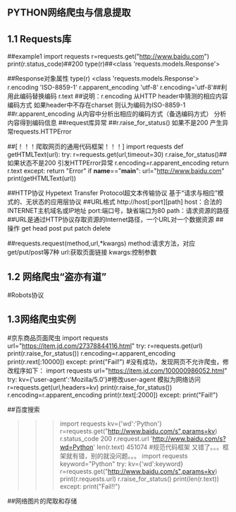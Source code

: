 ## PYTHON网络爬虫与信息提取
## 1.1 Requests库
##example1
import requests
r=requests.get("http://www.baidu.com")
print(r.status_code)##200
type(r)##<class 'requests.models.Response'>

##Response对象属性
type(r)
<class 'requests.models.Response'>
r.encoding
'ISO-8859-1'
r.apparent_encoding
'utf-8'
r.encoding='utf-8'##利用此编码替换编码
r.text
##说明：r.encoding 从HTTP header中猜测的相应内容编码方式 如果header中不存在charset 则认为编码为ISO-8859-1
##r.apparent_encoding 从内容中分析出相应的编码方式（备选编码方式） 分析内容得到编码信息
##request库异常
##r.raise_for_status() 如果不是200 产生异常requests.HTTPError

##[！！！爬取网页的通用代码框架！！！]
import requests
def getHTMLText(url):
    try:
        r=requests.get(url,timeout=30)
        r.raise_for_status()##如果状态不是200 引发HTTPError异常
        r.encoding=r.apparent_encoding
        return r.text
    except:
        return "Error"
if __name__=="__main__":
    url="http://www.baidu.com"
    print(getHTMLText(url))

##HTTP协议 Hypetext Transfer Protocol超文本传输协议 基于“请求与相应”模式的、无状态的应用层协议
##URL格式 http://host[:port][path] host：合法的INTERNET主机域名或IP地址 port:端口号，缺省端口为80 path：请求资源的路径
##URL是通过HTTP协议存取资源的Internet路径，一个URL对一个数据资源
##操作 get head post put patch delete

##requests.request(method,url,*kwargs) method:请求方法，对应get/put/post等7种 url:获取页面链接 kwargs:控制参数

## 1.2 网络爬虫“盗亦有道”
#Robots协议

## 1.3网络爬虫实例
#京东商品页面爬虫
import requests
url="https://item.jd.com/27378844116.html"
try:
    r=requests.get(url)
    print(r.raise_for_status())
    r.encoding=r.apparent_encoding
    print(r.rext[:10000])
except:
    print("Fail!")
#没有成功，发现网页不允许爬虫，修改程序如下：
import requests
url="https://item.jd.com/100000986052.html"
try:
    kv={'user-agent':'Mozilla/5.0'}#修改user-agent 模拟为网络访问
    r=requests.get(url,headers=kv)
    print(r.raise_for_status())
    r.encoding=r.apparent_encoding
    print(r.text[:2000])
except:
    print("Fail!")

##百度搜索
>>> import requests
>>> kv={'wd':'Python'}
>>> r=requests.get("http://www.baidu.com/s",params=kv)
>>> r.status_code
200
>>> r.request.url
'http://www.baidu.com/s?wd=Python'
>>> len(r.text)
451074
#规范代码框架  又错了。。。框架就有错，别的就没问题。。。
import requests
keyword="Python"
try:
    kv={'wd':keyword}
    r=requests.get("http://www.baidu.com/s",params=kv)
    print(r.requests.url)
    r.raise_for_status()
    print(len(r.text))
except:
    print("Fail!!")


##网络图片的爬取和存储

